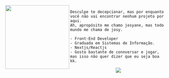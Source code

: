 
<img align="left" height="200" src="https://64.media.tumblr.com/6460796cd1492067ff7e3b406ac02884/d7f60dab526b66fc-72/s250x400/85032443665333701d6deba99c0b2ef05291ac41.gifv"/>
    
    Desculpe te decepcionar, mas por enquanto você não vai encontrar nenhum projeto por aqui. 
    Ah, apropósito me chamo josyane, mas todo mundo me chama de josy.
    
    - Front-End Developer
    - Graduada em Sistemas de Informação. 
    - Nextjs/Reactjs
    - Gosto bastante de connversar e jogar, mas isso não quer dizer que eu seja boa kk.



<p align="center">
   <a href="https://www.linkedin.com/in/josyscript/">
    <img src="https://img.shields.io/badge/LinkedIn-230f2b?style=for-the-badge&logo=linkedin&logoColor=white" />
  </a>
  <!--  
  <a href="http://twitter.com/josyscript">
    <img src="https://img.shields.io/twitter/follow/josyscript?label=Twitter&logo=twitter&style=for-the-badge&logoColor=white&labelColor=f21d41&color=fedcba" />
  </a>
  <a href="https://www.instagram.com/josyscripts/">
    <img src="https://img.shields.io/badge/Instagram-230f2b?style=for-the-badge&logo=instagram&logoColor=white" />
  </a> -->
</p>


<!--
is a ✨ _special_ ✨ repository because its `README.md` (this file) appears on your GitHub profile.

Here are some ideas to get you started:

- 🔭 I’m currently working on ...
- 🌱 I’m currently learning ...
- 👯 I’m looking to collaborate on ...
- 🤔 I’m looking for help with ...
- 💬 Ask me about ...
- 📫 How to reach me: ...
- 😄 Pronouns: ...
- ⚡ Fun fact: ...
-->
